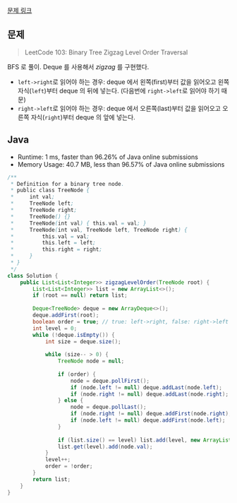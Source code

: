 [문제 링크](https://leetcode.com/problems/binary-tree-zigzag-level-order-traversal/)

## 문제
> LeetCode 103: Binary Tree Zigzag Level Order Traversal

BFS 로 풀이.
Deque 를 사용해서 _zigzag_ 를 구현했다.
- `left->right`로 읽어야 하는 경우: deque 에서 왼쪽(first)부터 값을 읽어오고
  왼쪽 자식(`left`)부터 deque 의 뒤에 넣는다.
  (다음번에 `right->left`로 읽어야 하기 때문)
- `right->left`로 읽어야 하는 경우: deque 에서 오른쪽(last)부터 값을 읽어오고
  오른쪽 자식(`right`)부터 deque 의 앞에 넣는다.


## Java
- Runtime: 1 ms, faster than 96.26% of Java online submissions
- Memory Usage: 40.7 MB, less than 96.57% of Java online submissions
```java
/**
 * Definition for a binary tree node.
 * public class TreeNode {
 *     int val;
 *     TreeNode left;
 *     TreeNode right;
 *     TreeNode() {}
 *     TreeNode(int val) { this.val = val; }
 *     TreeNode(int val, TreeNode left, TreeNode right) {
 *         this.val = val;
 *         this.left = left;
 *         this.right = right;
 *     }
 * }
 */
class Solution {
    public List<List<Integer>> zigzagLevelOrder(TreeNode root) {
        List<List<Integer>> list = new ArrayList<>();
        if (root == null) return list;
        
        Deque<TreeNode> deque = new ArrayDeque<>();
        deque.addFirst(root);
        boolean order = true; // true: left->right, false: right->left
        int level = 0;
        while (!deque.isEmpty()) {
            int size = deque.size();
            
            while (size-- > 0) {
                TreeNode node = null;
                
                if (order) {
                    node = deque.pollFirst();
                    if (node.left != null) deque.addLast(node.left);
                    if (node.right != null) deque.addLast(node.right);
                } else {
                    node = deque.pollLast();
                    if (node.right != null) deque.addFirst(node.right);
                    if (node.left != null) deque.addFirst(node.left);
                }
                
                if (list.size() == level) list.add(level, new ArrayList<>());
                list.get(level).add(node.val);
            }
            level++;
            order = !order;
        }
        return list;
    }
}
```
